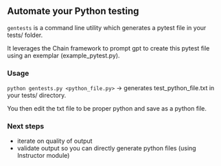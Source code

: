 ## Automate your Python testing

`gentests` is a command line utility which generates a pytest file in your tests/ folder.

It leverages the Chain framework to prompt gpt to create this pytest file using an exemplar (example_pytest.py).

### Usage

`python gentests.py <python_file.py>` -> generates test_python_file.txt in your tests/ directory.

You then edit the txt file to be proper python and save as a python file.

### Next steps
- iterate on quality of output
- validate output so you can directly generate python files (using Instructor module)